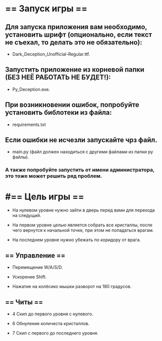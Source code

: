 # == Запуск игры ==

## Для запуска приложения вам необходимо, установить шрифт (опционально, если текст не съехал, то делать это не обязательно):

- Dark_Deception_Unofficial-Regular.ttf.

## Запустить приложение из корневой папки (БЕЗ НЕЁ РАБОТАТЬ НЕ БУДЕТ!):

- Py_Deception.exe.

## При возникновении ошибок, попробуйте установить библотеки из файла:

- requirements.txt

## Если ошибки не исчезли запускайте чрз файл.

- main.py (файл должен находиться с другими файлами из папки py файлы).

### А также попробуйте запустить от имени администратора, это тоже может решить ряд проблем.

# #== Цель игры ==

- На нулевом уровне нужно зайти в дверь перед вами для перехода на следущий.

- На первом уровне целью является собрать все кристаллы, после чего вернутся к начальной точке, при этом не попадаться врагам.

- На последнем уровне нужно убежать по коридору от врага.

## == Управление ==

- Перемещение W/A/S/D.

- Ускорение Shift.

- Нажатие на колёсико мышки разворот на 180 градусов.

## == Читы ==

- 4 Скип до первого уровня с нулевого.

- 6 Обнуление количеста кристаллов.

- 7 Скип с первого до последнего уровня.
